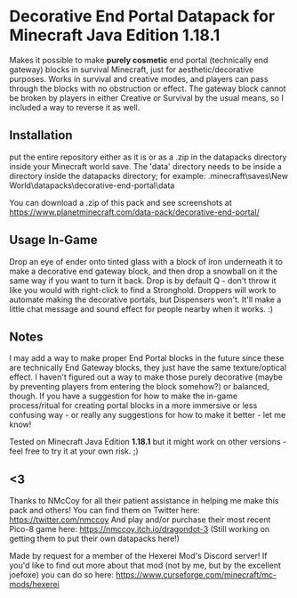# Decorative End Portal Datapack for Minecraft Java Edition 1.18.1
Makes it possible to make **purely cosmetic** end portal (technically end gateway) blocks in survival Minecraft, just for aesthetic/decorative purposes. Works in survival and creative modes, and players can pass through the blocks with no obstruction or effect. The gateway block cannot be broken by players in either Creative or Survival by the usual means, so I included a way to reverse it as well.

## Installation
put the entire repository either as it is or as a .zip in the datapacks directory inside your Minecraft world save. The 'data' directory needs to be inside a directory inside the datapacks directory; for example:
.minecraft\saves\New World\datapacks\decorative-end-portal\data

You can download a .zip of this pack and see screenshots at https://www.planetminecraft.com/data-pack/decorative-end-portal/

## Usage In-Game
Drop an eye of ender onto tinted glass with a block of iron underneath it to make a decorative end gateway block, and then drop a snowball on it the same way if you want to turn it back. Drop is by default Q - don't throw it like you would with right-click to find a Stronghold. Droppers will work to automate making the decorative portals, but Dispensers won't. It'll make a little chat message and sound effect for people nearby when it works. :)

## Notes
I may add a way to make proper End Portal blocks in the future since these are technically End Gateway blocks, they just have the same texture/optical effect. I haven't figured out a way to make those purely decorative (maybe by preventing players from entering the block somehow?) or balanced, though. If you have a suggestion for how to make the in-game process/ritual for creating portal blocks in a more immersive or less confusing way - or really any suggestions for how to make it better - let me know!

Tested on Minecraft Java Edition **1.18.1** but it might work on other versions - feel free to try it at your own risk. ;)

## <3
Thanks to NMcCoy for all their patient assistance in helping me make this pack and others!
You can find them on Twitter here: https://twitter.com/nmccoy
And play and/or purchase their most recent Pico-8 game here: https://nmccoy.itch.io/dragondot-3
(Still working on getting them to put their own datapacks here!)

Made by request for a member of the Hexerei Mod's Discord server!
If you'd like to find out more about that mod (not by me, but by the excellent joefoxe) you can do so here: https://www.curseforge.com/minecraft/mc-mods/hexerei